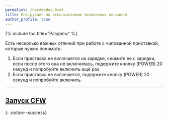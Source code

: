 ```yaml
---
permalink: /hardmoded.html
title: Инструкция по использованию чипованных консолей
author_profile: true
---
```

{% include toc title="Разделы" %}

Есть несколько важных отличий при работе с чипованной приставкой, которые нужно понимать:

1. Если приставка не включается на зарядке, снимите её с зарядки, если после этого она не включилась, подержите кнопку (POWER) 20 секунд и попробуйте включить ещё раз.
1. Если приставка не включается, подержите кнопку (POWER) 20 секунд и попробуйте включить.

___

## [Запуск CFW](launch-cfw)
{: .notice--success}